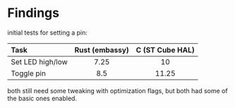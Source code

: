 # Findings

initial tests for setting a pin:

| Task             | Rust (embassy) | C (ST Cube HAL) |
| :--------------- | :------------: | :-------------: |
| Set LED high/low |      7.25      |       10        |
| Toggle pin       |      8.5       |      11.25      |

both still need some tweaking with optimization flags, but both had some of the basic ones enabled.
